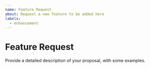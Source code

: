 ```yaml
---
name: Feature Request
about: Request a new feature to be added here
labels:
  - enhancement
---
```


# Feature Request

Provide a detailed description of your proposal, with some examples.
